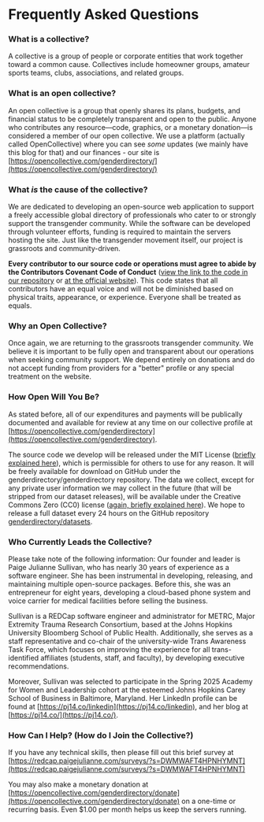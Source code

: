# Frequently Asked Questions

### What is a collective?

A collective is a group of people or corporate entities that work together toward a common cause. Collectives include homeowner groups, amateur sports teams, clubs, associations, and related groups.

### What is an open collective?

An open collective is a group that openly shares its plans, budgets, and financial status to be completely transparent and open to the public. Anyone who contributes any resource—code, graphics, or a monetary donation—is considered a member of our open collective. We use a platform (actually called OpenCollective) where you can see _some_ updates (we mainly have this blog for that) and our finances - our site is [https://opencollective.com/genderdirectory/](https://opencollective.com/genderdirectory/)

### What _is_ the cause of the collective?

We are dedicated to developing an open-source web application to support a freely accessible global directory of professionals who cater to or strongly support the transgender community. While the software can be developed through volunteer efforts, funding is required to maintain the servers hosting the site. Just like the transgender movement itself, our project is grassroots and community-driven.

**Every contributor to our source code or operations must agree to abide by the Contributors Covenant Code of Conduct** ([view the link to the code in our repository](https://raw.githubusercontent.com/genderdirectory/genderdirectory/main/CODE\_OF\_CONDUCT.md) or [at the official website](https://www.contributor-covenant.org/version/2/1/code\_of\_conduct/)). This code states that all contributors have an equal voice and will not be diminished based on physical traits, appearance, or experience. Everyone shall be treated as equals.

### Why an Open Collective?

Once again, we are returning to the grassroots transgender community. We believe it is important to be fully open and transparent about our operations when seeking community support. We depend entirely on donations and do not accept funding from providers for a "better" profile or any special treatment on the website.

### How Open Will You Be?

As stated before, all of our expenditures and payments will be publically documented and available for review at any time on our collective profile at [https://opencollective.com/genderdirectory](https://opencollective.com/genderdirectory).

The source code we develop will be released under the MIT License ([briefly explained here](https://www.tldrlegal.com/license/mit-license)), which is permissible for others to use for any reason. It will be freely available for download on GitHub under the genderdirectory/genderdirectory repository. The data we collect, except for any private user information we may collect in the future (that will be stripped from our dataset releases), will be available under the Creative Commons Zero (CC0) license ([again, briefly explained here](https://www.tldrlegal.com/license/creative-commons-cc0-1-0-universal)). We hope to release a full dataset every 24 hours on the GitHub repository [genderdirectory/datasets](https://github.com/genderdirectory/datasets).

### Who Currently Leads the Collective?

Please take note of the following information: Our founder and leader is Paige Julianne Sullivan, who has nearly 30 years of experience as a software engineer. She has been instrumental in developing, releasing, and maintaining multiple open-source packages. Before this, she was an entrepreneur for eight years, developing a cloud-based phone system and voice carrier for medical facilities before selling the business.&#x20;

Sullivan is a REDCap software engineer and administrator for METRC, Major Extremity Trauma Research Consortium, based at the Johns Hopkins University Bloomberg School of Public Health. Additionally, she serves as a staff representative and co-chair of the university-wide Trans Awareness Task Force, which focuses on improving the experience for all trans-identified affiliates (students, staff, and faculty), by developing executive recommendations. &#x20;

Moreover, Sullivan was selected to participate in the Spring 2025 Academy for Women and Leadership cohort at the esteemed Johns Hopkins Carey School of Business in Baltimore, Maryland. Her LinkedIn profile can be found at [https://pj14.co/linkedin](https://pj14.co/linkedin), and her blog at [https://pj14.co/](https://pj14.co/).

### How Can I Help?  (How do I Join the Collective?)

If you have any technical skills, then please fill out this brief survey at [https://redcap.paigejulianne.com/surveys/?s=DWMWAFT4HPNHYMNT](https://redcap.paigejulianne.com/surveys/?s=DWMWAFT4HPNHYMNT)

You may also make a monetary donation at [https://opencollective.com/genderdirectory/donate](https://opencollective.com/genderdirectory/donate) on a one-time or recurring basis. Even $1.00 per month helps us keep the servers running.
